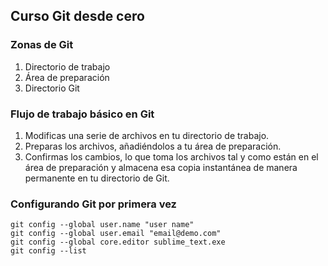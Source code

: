 ## Curso Git desde cero

### Zonas de Git
1. Directorio de trabajo
2. Área de preparación
3. Directorio Git


### Flujo de trabajo básico en Git
1. Modificas una serie de archivos en tu directorio de trabajo.
2. Preparas los archivos, añadiéndolos a tu área de preparación.
3. Confirmas los cambios, lo que toma los archivos tal y como están en el área de preparación y almacena esa copia instantánea de manera permanente en tu directorio de Git.

### Configurando Git por primera vez
```
git config --global user.name "user name"
git config --global user.email "email@demo.com"
git config --global core.editor sublime_text.exe
git config --list
```
